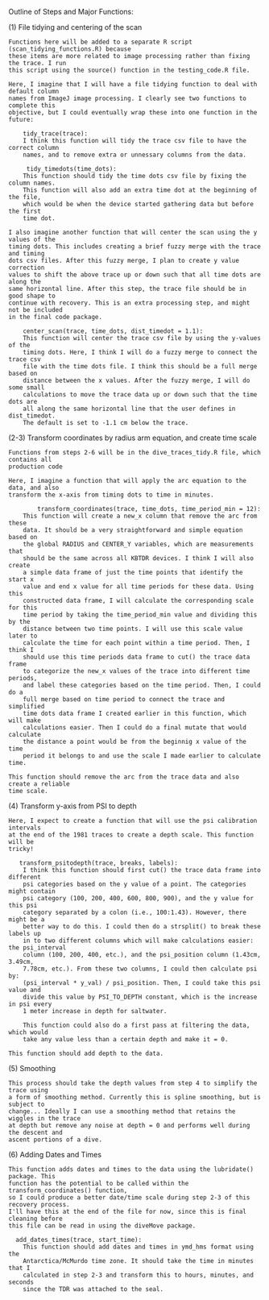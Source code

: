 Outline of Steps and Major Functions: 

(1) File tidying and centering of the scan 

	Functions here will be added to a separate R script (scan_tidying_functions.R) because 
	these items are more related to image processing rather than fixing the trace. I run 
	this script using the source() function in the testing_code.R file. 	

	Here, I imagine that I will have a file tidying function to deal with default column 
	names from ImageJ image processing. I clearly see two functions to complete this 
	objective, but I could eventually wrap these into one function in the future: 

	    tidy_trace(trace): 
		I think this function will tidy the trace csv file to have the correct column
		names, and to remove extra or unnessary columns from the data. 
			
	     tidy_timedots(time_dots): 
		This function should tidy the time dots csv file by fixing the column names. 
		This function will also add an extra time dot at the beginning of the file, 
		which would be when the device started gathering data but before the first 
		time dot. 

	I also imagine another function that will center the scan using the y values of the 
	timing dots. This includes creating a brief fuzzy merge with the trace and timing 
	dots csv files. After this fuzzy merge, I plan to create y value correction 
	values to shift the above trace up or down such that all time dots are along the 
	same horizontal line. After this step, the trace file should be in good shape to 
	continue with recovery. This is an extra processing step, and might not be included  
	in the final code package. 

	    center_scan(trace, time_dots, dist_timedot = 1.1): 
		This function will center the trace csv file by using the y-values of the 
		timing dots. Here, I think I will do a fuzzy merge to connect the trace csv 
		file with the time dots file. I think this should be a full merge based on 
		distance between the x values. After the fuzzy merge, I will do some small 
		calculations to move the trace data up or down such that the time dots are 
		all along the same horizontal line that the user defines in dist_timedot.  
		The default is set to -1.1 cm below the trace. 

(2-3) Transform coordinates by radius arm equation, and create time scale
	
	Functions from steps 2-6 will be in the dive_traces_tidy.R file, which contains all 
	production code

	Here, I imagine a function that will apply the arc equation to the data, and also
	transform the x-axis from timing dots to time in minutes. 

      	    transform_coordinates(trace, time_dots, time_period_min = 12): 
		This function will create a new_x column that remove the arc from these 
		data. It should be a very straightforward and simple equation based on 
		the global RADIUS and CENTER_Y variables, which are measurements that 
		should be the same across all KBTDR devices. I think I will also create 
		a simple data frame of just the time points that identify the start x 
		value and end x value for all time periods for these data. Using this 
		constructed data frame, I will calculate the corresponding scale for this 
		time period by taking the time_period_min value and dividing this by the 
		distance between two time points. I will use this scale value later to 
		calculate the time for each point within a time period. Then, I think I 
		should use this time periods data frame to cut() the trace data frame 
		to categorize the new_x values of the trace into different time periods, 
		and label these categories based on the time period. Then, I could do a 
		full merge based on time period to connect the trace and simplified 
		time dots data frame I created earlier in this function, which will make 
		calculations easier. Then I could do a final mutate that would calculate
		the distance a point would be from the beginnig x value of the time
		period it belongs to and use the scale I made earlier to calculate time. 

	This function should remove the arc from the trace data and also create a reliable 
	time scale. 
 
(4) Transform y-axis from PSI to depth 

	Here, I expect to create a function that will use the psi calibration intervals 
	at the end of the 1981 traces to create a depth scale. This function will be 
	tricky! 

	   transform_psitodepth(trace, breaks, labels): 
		I think this function should first cut() the trace data frame into different
		psi categories based on the y value of a point. The categories might contain 
		psi category (100, 200, 400, 600, 800, 900), and the y value for this psi 
		category separated by a colon (i.e., 100:1.43). However, there might be a 
		better way to do this. I could then do a strsplit() to break these labels up 
		in to two different columns which will make calculations easier: the psi_interval 
		column (100, 200, 400, etc.), and the psi_position column (1.43cm, 3.49cm, 
		7.78cm, etc.). From these two columns, I could then calculate psi by: 
		(psi_interval * y_val) / psi_position. Then, I could take this psi value and 
		divide this value by PSI_TO_DEPTH constant, which is the increase in psi every 
		1 meter increase in depth for saltwater. 
		
		This function could also do a first pass at filtering the data, which would 
		take any value less than a certain depth and make it = 0. 

	This function should add depth to the data. 

(5) Smoothing 

 	This process should take the depth values from step 4 to simplify the trace using 
	a form of smoothing method. Currently this is spline smoothing, but is subject to 
 	change... Ideally I can use a smoothing method that retains the wiggles in the trace
	at depth but remove any noise at depth = 0 and performs well during the descent and 
	ascent portions of a dive. 

(6) Adding Dates and Times 

	This function adds dates and times to the data using the lubridate() package. This 
	function has the potential to be called within the transform_coordinates() function, 
	so I could produce a better date/time scale during step 2-3 of this recovery process. 
	I'll have this at the end of the file for now, since this is final cleaning before 
	this file can be read in using the diveMove package. 

	  add_dates_times(trace, start_time): 
		This function should add dates and times in ymd_hms format using the 
		Antarctica/McMurdo time zone. It should take the time in minutes that I 
		calculated in step 2-3 and transform this to hours, minutes, and seconds 
		since the TDR was attached to the seal. 
		
	
